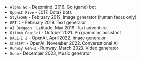 * `Alpha Go` - Deepmind, 2016. Go (game) bot
* `OpenAI Five` - 2017. Dota2 bots
* `StyleGAN` - February 2019. Image generator (human faces only)
* `GPT-2` - February 2019. Text generator
* `AI Dungeon` - Latitude, May 2019. Text adventure
* `Github Copilot` - October 2021. Programming assistant
* `DALL-E 2` - OpenAI, April 2022. Image generator
* `ChatGPT` - OpenAI, November 2022. Conversational AI
* `Runway Gen-2` - Runway, March 2023. Video generator
* `Suno` - December 2023, Music generator